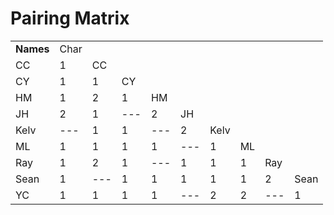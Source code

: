 # Pairing Matrix

|           |      |     |     |     |     |      |     |     |      |
| --------- | ---- | --- | --- | --- | --- | ---- | --- | --- | ---- |
| **Names** | Char |     |     |     |     |      |     |     |      |
| CC        | 1    | CC  |     |     |     |      |     |     |      |
| CY        | 1    | 1   | CY  |     |     |      |     |     |      |
| HM        | 1    | 2   | 1   | HM  |     |      |     |     |      |
| JH        | 2    | 1   | --- | 2   | JH  |      |     |     |      |
| Kelv      | ---  | 1   | 1   | --- | 2   | Kelv |     |     |      |
| ML        | 1    | 1   | 1   | 1   | --- | 1    | ML  |     |      |
| Ray       | 1    | 2   | 1   | --- | 1   | 1    | 1   | Ray |      |
| Sean      | 1    | --- | 1   | 1   | 1   | 1    | 1   | 2   | Sean |
| YC        | 1    | 1   | 1   | 1   | --- | 2    | 2   | --- | 1    |
